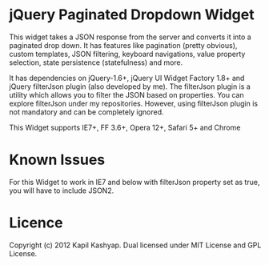 # jQuery Paginated Dropdown Widget

This widget takes a JSON response from the server and converts it into a paginated drop down. It has features like pagination (pretty obvious), custom templates, JSON filtering, keyboard navigations,
value property selection, state persistence (statefulness) and more.

It has dependencies on jQuery-1.6+, jQuery UI Widget Factory 1.8+ and jQuery filterJson plugin (also developed by me). The filterJson plugin is a utility which allows you to filter the JSON 
based on properties. You can explore filterJson under my repositories. However, using filterJson plugin is not mandatory and can be completely ignored.
			
This Widget supports IE7+, FF 3.6+, Opera 12+, Safari 5+ and Chrome

# Known Issues

For this Widget to work in IE7 and below with filterJson property set as true, you will have to include JSON2.

# Licence

Copyright (c) 2012 Kapil Kashyap.
Dual licensed under MIT License and GPL License.